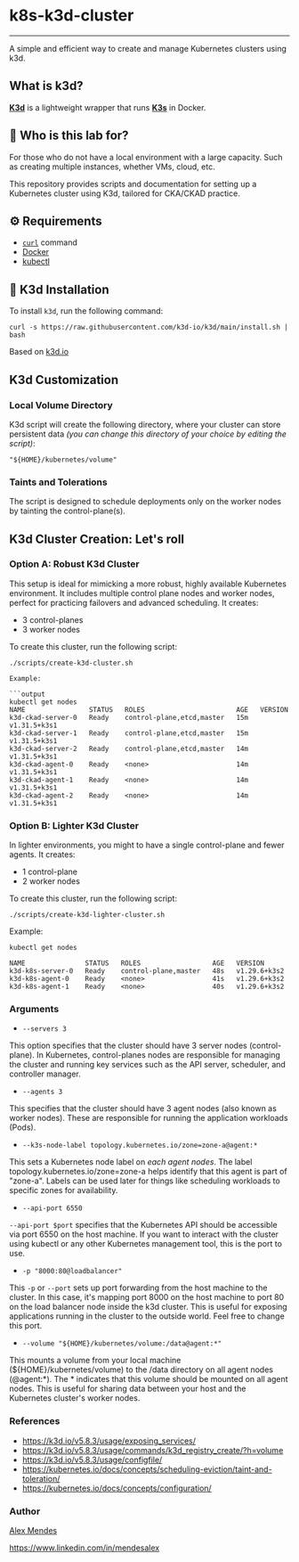 # k8s-k3d-cluster

-----------------

A simple and efficient way to create and manage Kubernetes clusters using k3d.

## What is k3d?

**[K3d](https://k3d.io/)** is a lightweight wrapper that runs **[K3s](https://docs.k3s.io/)** in Docker.

## 👤 Who is this lab for?

For those who do not have a local environment with a large capacity. Such as creating multiple instances, whether VMs, cloud, etc.

This repository provides scripts and documentation for setting up a Kubernetes cluster using K3d, tailored for CKA/CKAD practice.

## ⚙️ Requirements

* [`curl`](https://curl.se/docs/tutorial.html) command
* [Docker](https://docs.docker.com/engine/install/)
* [kubectl](https://kubernetes.io/docs/tasks/tools/)

## 🚢 K3d Installation

To install `k3d`, run the following command:

```shell
curl -s https://raw.githubusercontent.com/k3d-io/k3d/main/install.sh | bash
```

Based on [k3d.io](https://k3d.io/stable/)

## K3d Customization

### Local Volume Directory

K3d script will create the following directory, where your cluster can store persistent data *(you can change this directory of your choice by editing the script)*:

```shell
"${HOME}/kubernetes/volume"
```

### Taints and Tolerations

The script is designed to schedule deployments only on the worker nodes by tainting the control-plane(s).

## K3d Cluster Creation: Let's roll

### **Option A**: Robust K3d Cluster

This setup is ideal for mimicking a more robust, highly available Kubernetes environment. It includes multiple control plane nodes and worker nodes, perfect for practicing failovers and advanced scheduling. It creates:

* 3 control-planes
* 3 worker nodes

To create this cluster, run the following script:

```shell
./scripts/create-k3d-cluster.sh

Example:

```output
kubectl get nodes
NAME                STATUS   ROLES                       AGE   VERSION
k3d-ckad-server-0   Ready    control-plane,etcd,master   15m   v1.31.5+k3s1
k3d-ckad-server-1   Ready    control-plane,etcd,master   15m   v1.31.5+k3s1
k3d-ckad-server-2   Ready    control-plane,etcd,master   14m   v1.31.5+k3s1
k3d-ckad-agent-0    Ready    <none>                      14m   v1.31.5+k3s1
k3d-ckad-agent-1    Ready    <none>                      14m   v1.31.5+k3s1
k3d-ckad-agent-2    Ready    <none>                      14m   v1.31.5+k3s1
```

### **Option B**: Lighter K3d Cluster

In lighter environments, you might to have a single control-plane and fewer agents. It creates:

* 1 control-plane
* 2 worker nodes

To create this cluster, run the following script:

```shell
./scripts/create-k3d-lighter-cluster.sh
```

Example:

```output
kubectl get nodes

NAME               STATUS   ROLES                  AGE   VERSION
k3d-k8s-server-0   Ready    control-plane,master   48s   v1.29.6+k3s2
k3d-k8s-agent-0    Ready    <none>                 41s   v1.29.6+k3s2
k3d-k8s-agent-1    Ready    <none>                 40s   v1.29.6+k3s2

```

### Arguments

* `--servers 3`

This option specifies that the cluster should have 3 server nodes (control-plane). In Kubernetes, control-planes nodes are responsible for managing the cluster and running key services such as the API server, scheduler, and controller manager.

* `--agents 3`

This specifies that the cluster should have 3 agent nodes (also known as worker nodes). These are responsible for running the application workloads (Pods).

* `--k3s-node-label topology.kubernetes.io/zone=zone-a@agent:*`

This sets a Kubernetes node label on *each agent nodes*. The label topology.kubernetes.io/zone=zone-a helps identify that this agent is part of "zone-a". Labels can be used later for things like scheduling workloads to specific zones for availability.

* `--api-port 6550`

`--api-port $port` specifies that the Kubernetes API should be accessible via port 6550 on the host machine. If you want to interact with the cluster using kubectl or any other Kubernetes management tool, this is the port to use.

* `-p "8000:80@loadbalancer"`

This `-p` or `--port` sets up port forwarding from the host machine to the cluster. In this case, it's mapping port 8000 on the host machine to port 80 on the load balancer node inside the k3d cluster. This is useful for exposing applications running in the cluster to the outside world. Feel free to change this port.

* `--volume "${HOME}/kubernetes/volume:/data@agent:*"`

This mounts a volume from your local machine (${HOME}/kubernetes/volume) to the /data directory on all agent nodes (@agent:*). The * indicates that this volume should be mounted on all agent nodes. This is useful for sharing data between your host and the Kubernetes cluster's worker nodes.

### References

* https://k3d.io/v5.8.3/usage/exposing_services/
* https://k3d.io/v5.8.3/usage/commands/k3d_registry_create/?h=volume
* https://k3d.io/v5.8.3/usage/configfile/
* https://kubernetes.io/docs/concepts/scheduling-eviction/taint-and-toleration/
* https://kubernetes.io/docs/concepts/configuration/

### Author

[Alex Mendes](https://alexolinux.com)

https://www.linkedin.com/in/mendesalex
